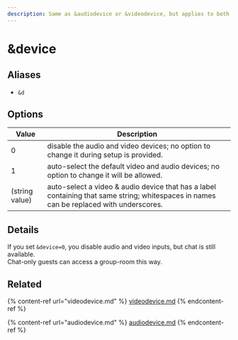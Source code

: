```yaml
---
description: Same as &audiodevice or &videodevice, but applies to both
---
```


# \&device

## Aliases

* `&d`

## Options

| Value          | Description                                                                                                                             |
| -------------- | --------------------------------------------------------------------------------------------------------------------------------------- |
| 0              | disable the audio and video devices; no option to change it during setup is provided.                                                   |
| 1              | auto-select the default video and audio devices; no option to change it will be allowed.                                                |
| (string value) | auto-select a video & audio device that has a label containing that same string; whitespaces in names can be replaced with underscores. |

## Details

If you set `&device=0`, you disable audio and video inputs, but chat is still available.\
Chat-only guests can access a group-room this way.

## Related

{% content-ref url="videodevice.md" %}
[videodevice.md](videodevice.md)
{% endcontent-ref %}

{% content-ref url="audiodevice.md" %}
[audiodevice.md](audiodevice.md)
{% endcontent-ref %}
